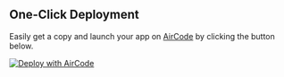 

## One-Click Deployment

Easily get a copy and launch your app on [AirCode](https://aircode-test.com/) by clicking the button below.

[![Deploy with AirCode](https://aircode-test.com/aircode-deploy-button.svg)](https://aircode-test.com/dashboard?owner=chencl2bjtest2&repo=test4&branch=main&path=2&appname=3)